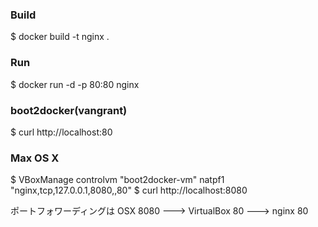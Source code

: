 ### Build
$ docker build -t nginx .

### Run
$ docker run -d -p 80:80 nginx

### boot2docker(vangrant)
$ curl http://localhost:80

### Max OS X
$ VBoxManage controlvm "boot2docker-vm" natpf1 "nginx,tcp,127.0.0.1,8080,,80"
$ curl http://localhost:8080

ポートフォワーディングは
OSX 8080 ---> VirtualBox 80 ---> nginx 80

